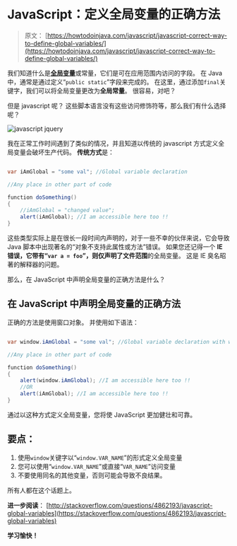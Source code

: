 # JavaScript：定义全局变量的正确方法

> 原文： [https://howtodoinjava.com/javascript/javascript-correct-way-to-define-global-variables/](https://howtodoinjava.com/javascript/javascript-correct-way-to-define-global-variables/)

我们知道什么是[**全局变量**](https://en.wikipedia.org/wiki/Global_variable "Global variable")或常量，它们是可在应用范围内访问的字段。 在 Java 中，通常是通过定义“`public static`”字段来完成的。 在这里，通过添加`final`关键字，我们可以将全局变量更改为**全局常量**。 很容易，对吧？

但是 javascript 呢？ 这些脚本语言没有这些访问修饰符等，那么我们有什么选择呢？

![javascript jquery](img/fdb06e5336777412c4e14a559f150ebb.png "javascript jquery")

我在正常工作时间遇到了类似的情况，并且知道以传统的 javascript 方式定义全局变量会破坏生产代码。 **传统方式**是：

```java

var iAmGlobal = "some val"; //Global variable declaration

//Any place in other part of code

function doSomething()
{
    //iAmGlobal = "changed value";
    alert(iAmGlobal); //I am accessible here too !!
}

```

这些类型实际上是在很长一段时间内声明的，对于一些不幸的伙伴来说，它会导致 Java 脚本中出现著名的“对象不支持此属性或方法”错误。 如果您还记得一个 **IE 错误，它带有“`var a = foo`”，则仅声明了文件范围**的全局变量。 这是 IE 臭名昭著的解释器的问题。

那么，在 JavaScript 中声明全局变量的正确方法是什么？

## **在 JavaScript** 中声明全局变量的正确方法

正确的方法是使用窗口对象。 并使用如下语法：

```java

var window.iAmGlobal = "some val"; //Global variable declaration with window.

//Any place in other part of code

function doSomething()
{
    alert(window.iAmGlobal); //I am accessible here too !!
    //OR
    alert(iAmGlobal); //I am accessible here too !!
}

```

通过以这种方式定义全局变量，您将使 JavaScript 更加健壮和可靠。

## **要点：**

1.  使用`window`关键字以“`window.VAR_NAME`”的形式定义全局变量
2.  您可以使用“`window.VAR_NAME`”或直接“`VAR_NAME`”访问变量
3.  不要使用同名的其他变量，否则可能会导致不良结果。

所有人都在这个话题上。

**进一步阅读**： [http://stackoverflow.com/questions/4862193/javascript-global-variables](https://stackoverflow.com/questions/4862193/javascript-global-variables)

**学习愉快！**